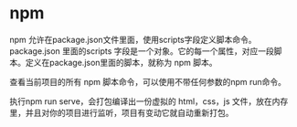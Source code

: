 # npm

npm 允许在package.json文件里面，使用scripts字段定义脚本命令。package.json 里面的scripts 字段是一个对象。它的每一个属性，对应一段脚本。定义在package.json里面的脚本，就称为 npm 脚本。

查看当前项目的所有 npm 脚本命令，可以使用不带任何参数的npm run命令。

执行npm run serve，会打包编译出一份虚拟的 html，css，js 文件，放在内存里，并且对你的项目进行监听，项目有变动它就自动重新打包。

